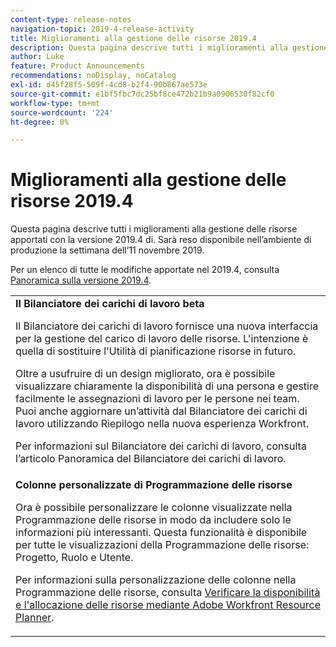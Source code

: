 ```yaml
---
content-type: release-notes
navigation-topic: 2019-4-release-activity
title: Miglioramenti alla gestione delle risorse 2019.4
description: Questa pagina descrive tutti i miglioramenti alla gestione delle risorse apportati con la versione 2019.4 di. Sarà reso disponibile nell’ambiente di produzione la settimana dell’11 novembre 2019.
author: Luke
feature: Product Announcements
recommendations: noDisplay, noCatalog
exl-id: d45f28f5-509f-4cd8-b2f4-90b867ae573e
source-git-commit: e1bf5fbc7dc25bf8ce472b21b9a0906530f82cf0
workflow-type: tm+mt
source-wordcount: '224'
ht-degree: 0%

---
```


# Miglioramenti alla gestione delle risorse 2019.4

Questa pagina descrive tutti i miglioramenti alla gestione delle risorse apportati con la versione 2019.4 di. Sarà reso disponibile nell’ambiente di produzione la settimana dell’11 novembre 2019.

Per un elenco di tutte le modifiche apportate nel 2019.4, consulta [Panoramica sulla versione 2019.4](../../../../product-announcements/product-releases/quarterly-release-archive/2019.4-release-activity/2019-4-release-activity-overview.md).

<table style="table-layout:auto"> 
 <col> 
 <tbody> 
  <tr> 
   <td><strong>Il Bilanciatore dei carichi di lavoro beta</strong> <p>Il Bilanciatore dei carichi di lavoro fornisce una nuova interfaccia per la gestione del carico di lavoro delle risorse. L'intenzione è quella di sostituire l'Utilità di pianificazione risorse in futuro.</p> <p>Oltre a usufruire di un design migliorato, ora è possibile visualizzare chiaramente la disponibilità di una persona e gestire facilmente le assegnazioni di lavoro per le persone nei team. Puoi anche aggiornare un’attività dal Bilanciatore dei carichi di lavoro utilizzando Riepilogo nella nuova esperienza Workfront.</p> <p>Per informazioni sul Bilanciatore dei carichi di lavoro, consulta l’articolo Panoramica del Bilanciatore dei carichi di lavoro.</p> </td> 
  </tr> 
  <tr> 
   <td><strong>Colonne personalizzate di Programmazione delle risorse</strong> <p>Ora è possibile personalizzare le colonne visualizzate nella Programmazione delle risorse in modo da includere solo le informazioni più interessanti. Questa funzionalità è disponibile per tutte le visualizzazioni della Programmazione delle risorse: Progetto, Ruolo e Utente.</p> <p>Per informazioni sulla personalizzazione delle colonne nella Programmazione delle risorse, consulta <a href="../../../../resource-mgmt/resource-planning/resource-availability-allocation-resource-planner.md" class="MCXref xref" xrefformat="{para}">Verificare la disponibilità e l'allocazione delle risorse mediante Adobe Workfront Resource Planner</a>.</p> </td> 
  </tr> 
 </tbody> 
</table>
